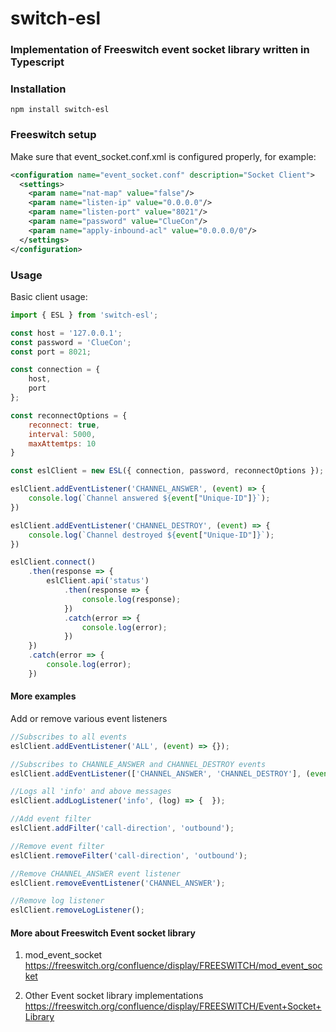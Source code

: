 # switch-esl
### Implementation of Freeswitch event socket library written in Typescript

### Installation

```
npm install switch-esl
```

### Freeswitch setup 

Make sure that event_socket.conf.xml is configured properly, for example: 

```XML
<configuration name="event_socket.conf" description="Socket Client">
  <settings>
    <param name="nat-map" value="false"/>
    <param name="listen-ip" value="0.0.0.0"/>
    <param name="listen-port" value="8021"/>
    <param name="password" value="ClueCon"/>
    <param name="apply-inbound-acl" value="0.0.0.0/0"/>
  </settings>
</configuration>
```

### Usage 

Basic client usage:
```javascript
import { ESL } from 'switch-esl';

const host = '127.0.0.1';
const password = 'ClueCon';
const port = 8021;

const connection = { 
    host, 
    port
};

const reconnectOptions = {
    reconnect: true,
    interval: 5000,
    maxAttemtps: 10
}

const eslClient = new ESL({ connection, password, reconnectOptions });

eslClient.addEventListener('CHANNEL_ANSWER', (event) => {
    console.log(`Channel answered ${event["Unique-ID"]}`);
})

eslClient.addEventListener('CHANNEL_DESTROY', (event) => {
    console.log(`Channel destroyed ${event["Unique-ID"]}`);
})

eslClient.connect()
    .then(response => {
        eslClient.api('status')
            .then(response => {
                console.log(response);
            }) 
            .catch(error => {
                console.log(error);
            })
    })
    .catch(error => {
        console.log(error);
    })
```

#### More examples

Add or remove various event listeners

```javascript
//Subscribes to all events
eslClient.addEventListener('ALL', (event) => {});

//Subscribes to CHANNLE_ANSWER and CHANNEL_DESTROY events
eslClient.addEventListener(['CHANNEL_ANSWER', 'CHANNEL_DESTROY'], (event) => {});

//Logs all 'info' and above messages
eslClient.addLogListener('info', (log) => {  });

//Add event filter
eslClient.addFilter('call-direction', 'outbound');

//Remove event filter
eslClient.removeFilter('call-direction', 'outbound');

//Remove CHANNEL_ANSWER event listener
eslClient.removeEventListener('CHANNEL_ANSWER');

//Remove log listener
eslClient.removeLogListener();
```

#### More about Freeswitch Event socket library

1. mod_event_socket
https://freeswitch.org/confluence/display/FREESWITCH/mod_event_socket

2. Other Event socket library implementations
https://freeswitch.org/confluence/display/FREESWITCH/Event+Socket+Library


